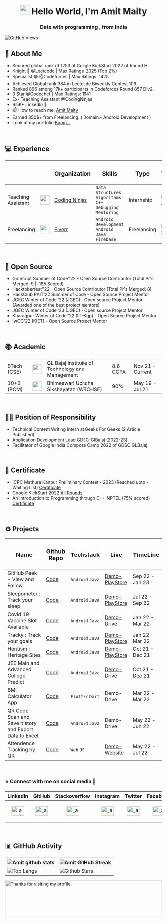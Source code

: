 <h1 align="center"><img src="https://emojis.slackmojis.com/emojis/images/1531849430/4246/blob-sunglasses.gif?1531849430" width="30"/> Hello World, I'm Amit Maity</h1>
<h3 align="center">Date with programming , from India</h3>

![GitHub Views](https://komarev.com/ghpvc/?username=maityamit&color=0e75b6)

<h2 align="left">👋 About Me</h2>

- Secured global rank of 1253 at Google KickStart 2022 of Round H.
- Knight 👑 @Leetcode | Max Ratings: 2025 (Top 2%)
- Specialist 🟢 @Codeforces | Max Ratings: 1425
- Achieved Global rank 384 in Leetcode Biweekly Contest 109.
- Ranked 896 among 17k+ participants in Codeforces Round 857 Div2.
- 3 Star @Codechef | Max Ratings: 1641
- Ex- Teaching Assistant @CodingNinjas
- 9.5K+ LinkedIn 🚀
- 📫 How to reach me: [Amit Maity](https://www.linkedin.com/in/maityamit)
- Earned 350$+ from Freelancing. ( Domain:- Android Development )
- Look at my portfolio [Boom...](https://maityamit.github.io/maityamit-portfolio/)

<br>

<h2>💻 Experience  </h2>

| | | <h3>Organization</h3> | <h3>Skills</h3> | <h3>Type</h3> | <h3>TimeLine</h3> |
|-----------|-----------|-----------|-----------|-----------|-----------|
| Teaching Assistant | <img src="https://files.codingninjas.in/0000000000000723.jpg" width="30" height="30"/> | [Coding Ninjas](https://www.codingninjas.com/) | ```Data Structures``` ```Algorithms``` <br> ```C++``` ```Debugging```  ```Mentoring ``` | Internship | Dec 22 - Apr 23 |
| Freelancing | <img src="https://pbs.twimg.com/profile_images/1453339438029869059/Mpk9QXje_400x400.jpg" width="30" height="30"/> | [Fiverr](https://www.fiverr.com/) | ```Android Development``` ```Android``` <br> ```Java``` ```Firebase```  | Freelancing | Mar 22 - Sep 22 |


<br>
<h2 align="left">🥑 Open Source </h2>

- GirlScript Summer of Code’'22 - Open Source Contributor (Total Pr's Merged: 9 || 185 Scored)
- Hacktoberfest’'22 - Open Source Contributor (Total Pr's Merged: 8)
- HackClub RAIT’22 Summer of Code - Open Source Project Mentor
- JGEC Winter of Code’'22 (JGEC) - Open source Project Mentor (Awarded one of the best project mentors)
- JGEC Winter of Code’'23 (JGEC) - Open source Project Mentor 
- Kharagpur Winter of Code’'22 (IIT-Kgp) - Open Source Project Mentor
- IwOC'22 (KIET) - Open Source Project Mentor

<br>

<h2>📚 Academic  </h2>

| | |  || | 
|-----------|-----------|-----------|-----------|-----------|
| BTech (CSE) | <img src="https://www.glbajajgroup.org/img/about-us/new-logo-glbajaj.webp" width="30" height="30"/> | GL Bajaj Instituite of Technology and Management  | 8.6 CGPA | Nov 21 - Current |
| 10+2 (PCM) | <img src="https://upload.wikimedia.org/wikipedia/en/b/b7/West_Bengal_Council_of_Higher_Secondary_Education_Logo.png" width="30" height="30"/> | Bhimeswari Uchcha Sikshayatan (WBCHSE) | 90% | May 19 - Jul 21 |

<br>
<h2 align="left">🙎‍♂️ Position of Responsibility</h2>

- Technical Content Writing Intern at Geeks For Geeks (2 Article Published)
- Application Development Lead GDSC-GlBajaj (2022-23)
- Facilitator of Google India Compose Camp 2022 of GDSC GLBajaj

<br>
<h2 align="left">📄 Certificate</h2>

- ICPC Mathura Kanpur Preliminary Contest - 2023 (Reached upto - Waiting List) [Certificate](https://icpc.global/ICPCID/M9USPSPSU9Z0)
- Google KickStart 2022 [All Rounds](https://drive.google.com/file/d/1ho68pzGu8Y2L7V-UK7EN9zArwQ51EOhB/view)
- An Introduction to Programming through C++ NPTEL (75% scored) [Certificate](https://drive.google.com/file/d/1uZq-C9cR4jRb_UMYNCJX97JPdyii-cnb/view)


<br>

<h2>⚙️ Projects  </h2>

| <h3>Name</h3> | <h3>Github Repo</h3> | <h3>Techstack</h3> | <h3>Live</h3> | <h3>TimeLine</h3> |
|-----------|-----------|-----------|-----------|-----------|
| GitHub Peek - View and Follow | [Code](https://github.com/maityamit/Github-Peek-Android-App) | ```Android``` ```Java``` | [Demo-PlayStore](https://play.google.com/store/apps/details?id=githubpeekbyamit.example.githubpeek) | Sep 22 - Jan 23 |
| Sleepometer : Track your sleep | [Code](https://github.com/maityamit/Sleepometer-Android-App) | ```Android``` ```Java``` | [Demo-PlayStore](https://play.google.com/store/apps/details?id=sleepometerbyamitmaity.example.sleepometer) | Jul 22 - Sep 22 |
| Covid 19 Vaccine Slot Available | [Code](https://github.com/maityamit/Tracky-Track-your-goals-or-targets) | ```Android``` ```Java``` | [Demo-Drive](https://drive.google.com/file/d/1bSiO13LAU5NEyg6Hj9WSK1Sv1PNWO3a7/view) | Jan 22 - Mar 22 |
| Tracky : Track your goals | [Code](https://github.com/maityamit/Tracky-Track-your-goals-or-targets) | ```Android``` ```Java``` | [Demo-PlayStore](https://play.google.com/store/apps/details?id=achivementtrackerbyamit.example.achivetracker) | Jan 22 - Mar 22 |
| Heritism : Heritage Sites | [Code](https://github.com/maityamit/Heritsm-Heritage_of_India-Application) | ```Android``` ```Java``` | [Demo-PlayStore](https://play.google.com/store/apps/details?id=heritsm_heritagebyamit.example.heritsm_heritageofindia) | Oct 21 - Dec 21 |
| JEE Main and Advanced College Predict | [Code](https://github.com/maityamit/Jee_Main_2020_Cutoff) | ```Android``` ```Java``` | [Demo-Drive](https://drive.google.com/file/d/1kkgs7mT-mAAJ7DQxa7eJ-98J0oQBWRee/view) | Oct 21 - Dec 21 |
| BMI Calculator App | [Code](https://github.com/maityamit/BMI-Calculator-App-Flutter) | ```Flutter``` ```Dart``` | Demo-Drive | Mar 22 -Mar 22 |
| QR Code Scan and Save history and Export Data to Excel | [Code](https://github.com/maityamit/QR-Code-Scanner-App-and-Export-result) | ```Android``` ```Java``` | Demo-Drive | May 22 -Jun 22 |
| Attendence Tracking by QR | [Code](https://github.com/maityamit/Attendence_tracking_website.github.io) | ```Web``` ```JS``` | [Demo-Website](https://maityamit.github.io/Attendence_tracking_website.github.io/) | May 22 -Jul 22 |

<br>

<h3 align="left">⭐ Connect with me on social media 📲 </h3>


| Linkedin | GitHub | Stackoverflow | Instagram | Twitter | Facebook |
|-----------|-----------|-----------|-----------|-----------|-----------|
| <p align="center"><a href="https://linkedin.com/in/maityamit" target="blank"><img align="center" src="https://raw.githubusercontent.com/rahuldkjain/github-profile-readme-generator/master/src/images/icons/Social/linked-in-alt.svg" alt="amitmaity" height="30" width="40" /></a></p> | <p align="center"> <a href="https://github.com/maityamit" target="blank"><img align="center" src="https://raw.githubusercontent.com/rahuldkjain/github-profile-readme-generator/master/src/images/icons/Social/github.svg" alt="_ansuman_behera_/" height="30" width="40" /></a> </p> | <p align="center"><a href="https://stackoverflow.com/users/13825516/amit-maity" target="blank"><img align="center" src="https://raw.githubusercontent.com/rahuldkjain/github-profile-readme-generator/master/src/images/icons/Social/stack-overflow.svg" alt="_ansuman_behera_/" height="30" width="40" /></a> </p> | <p align="center"><a href="https://instagram.com/amit_maity_2003" target="blank"><img align="center" src="https://raw.githubusercontent.com/rahuldkjain/github-profile-readme-generator/master/src/images/icons/Social/instagram.svg" alt="_ansuman_behera_/" height="30" width="40" /></a></p> |<p align="center"> <a href="https://twitter.com/_maityamit" target="blank"><img align="center" src="https://raw.githubusercontent.com/rahuldkjain/github-profile-readme-generator/master/src/images/icons/Social/twitter.svg" alt="_ansuman_behera_/" height="30" width="40" /></a> </p>|<p align="center"> <a href="https://www.facebook.com/maity.amit.2003" target="blank"><img align="center" src="https://raw.githubusercontent.com/rahuldkjain/github-profile-readme-generator/master/src/images/icons/Social/facebook.svg" alt="_ansuman_behera_/" height="30" width="40" /></a></p> |
   
<br>


## 📊 GitHub Activity
| ![Amit github stats](https://github-readme-stats.vercel.app/api?username=maityamit&show_icons=true&theme=radical) | ![Amit GitHub Streak](https://github-readme-streak-stats.herokuapp.com/?user=maityamit&theme=radical)                                                                                                           |
| --------------------------------------------------------------------------------------------------------------------------------- | ----------------------------------------------------------------------------------------------------------------------------------------------------------------------------------------------------------------- |
| ![Top Langs](https://github-readme-stats.vercel.app/api/top-langs/?username=maityamit&langs_count=8&theme=radical&layout=compact) | ![Github Stars](https://github-readme-stats.vercel.app/api?username=maityamit&show_icons=true&locale=en&count_private=true&hide_rank=true&custom_title=My%20GitHub%20Stats&disable_animations=true&theme=radical) |



<img height="120" alt="Thanks for visiting my profile" width="100%" src="https://github.com/dibyendu415/dibyendu415/blob/master/marquee.svg" />

